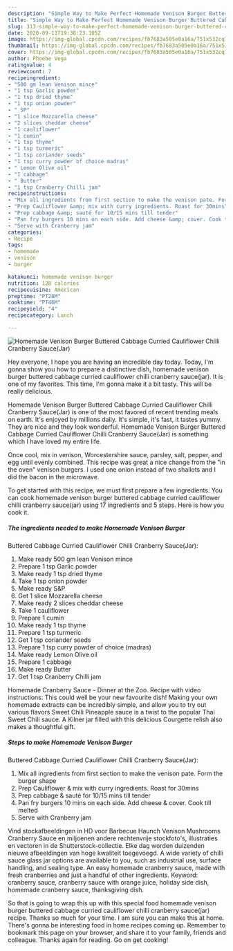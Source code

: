 ```yaml
---
description: "Simple Way to Make Perfect Homemade Venison Burger Buttered Cabbage Curried Cauliflower  Chilli Cranberry Sauce(Jar)"
title: "Simple Way to Make Perfect Homemade Venison Burger Buttered Cabbage Curried Cauliflower  Chilli Cranberry Sauce(Jar)"
slug: 313-simple-way-to-make-perfect-homemade-venison-burger-buttered-cabbage-curried-cauliflower-chilli-cranberry-saucejar
date: 2020-09-11T19:38:23.105Z
image: https://img-global.cpcdn.com/recipes/fb7683a505e0a16a/751x532cq70/homemade-venison-burger-buttered-cabbage-curried-cauliflower-chilli-cranberry-saucejar-recipe-main-photo.jpg
thumbnail: https://img-global.cpcdn.com/recipes/fb7683a505e0a16a/751x532cq70/homemade-venison-burger-buttered-cabbage-curried-cauliflower-chilli-cranberry-saucejar-recipe-main-photo.jpg
cover: https://img-global.cpcdn.com/recipes/fb7683a505e0a16a/751x532cq70/homemade-venison-burger-buttered-cabbage-curried-cauliflower-chilli-cranberry-saucejar-recipe-main-photo.jpg
author: Phoebe Vega
ratingvalue: 4
reviewcount: 7
recipeingredient:
- "500 gm lean Venison mince"
- "1 tsp Garlic powder"
- "1 tsp dried thyme"
- "1 tsp onion powder"
- " SP"
- "1 slice Mozzarella cheese"
- "2 slices cheddar cheese"
- "1 cauliflower"
- "1 cumin"
- "1 tsp thyme"
- "1 tsp turmeric"
- "1 tsp coriander seeds"
- "1 tsp curry powder of choice madras"
- " Lemon Olive oil"
- "1 cabbage"
- " Butter"
- "1 tsp Cranberry Chilli jam"
recipeinstructions:
- "Mix all ingredients from first section to make the venison pate. Form the burger shape"
- "Prep Cauliflower &amp; mix with curry ingredients. Roast for 30mins"
- "Prep cabbage &amp; sauté for 10/15 mins till tender"
- "Pan fry burgers 10 mins on each side. Add cheese &amp; cover. Cook till melted"
- "Serve with Cranberry jam"
categories:
- Recipe
tags:
- homemade
- venison
- burger

katakunci: homemade venison burger 
nutrition: 128 calories
recipecuisine: American
preptime: "PT28M"
cooktime: "PT46M"
recipeyield: "4"
recipecategory: Lunch

---
```



![Homemade Venison Burger
Buttered Cabbage
Curried Cauliflower 
Chilli Cranberry Sauce(Jar)](https://img-global.cpcdn.com/recipes/fb7683a505e0a16a/751x532cq70/homemade-venison-burger-buttered-cabbage-curried-cauliflower-chilli-cranberry-saucejar-recipe-main-photo.jpg)

Hey everyone, I hope you are having an incredible day today. Today, I'm gonna show you how to prepare a distinctive dish, homemade venison burger
buttered cabbage
curried cauliflower 
chilli cranberry sauce(jar). It is one of my favorites. This time, I'm gonna make it a bit tasty. This will be really delicious.

Homemade Venison Burger
Buttered Cabbage
Curried Cauliflower 
Chilli Cranberry Sauce(Jar) is one of the most favored of recent trending meals on earth. It's enjoyed by millions daily. It's simple, it's fast, it tastes yummy. They are nice and they look wonderful. Homemade Venison Burger
Buttered Cabbage
Curried Cauliflower 
Chilli Cranberry Sauce(Jar) is something which I have loved my entire life.

Once cool, mix in venison, Worcestershire sauce, parsley, salt, pepper, and egg until evenly combined. This recipe was great a nice change from the &#34;in the oven&#34; venison burgers. I used one onion instead of two shallots and I did the bacon in the microwave.


To get started with this recipe, we must first prepare a few ingredients. You can cook homemade venison burger
buttered cabbage
curried cauliflower 
chilli cranberry sauce(jar) using 17 ingredients and 5 steps. Here is how you cook it.

<!--inarticleads1-->

##### The ingredients needed to make Homemade Venison Burger
Buttered Cabbage
Curried Cauliflower 
Chilli Cranberry Sauce(Jar):

1. Make ready 500 gm lean Venison mince
1. Prepare 1 tsp Garlic powder
1. Make ready 1 tsp dried thyme
1. Take 1 tsp onion powder
1. Make ready  S&amp;P
1. Get 1 slice Mozzarella cheese
1. Make ready 2 slices cheddar cheese
1. Take 1 cauliflower
1. Prepare 1 cumin
1. Make ready 1 tsp thyme
1. Prepare 1 tsp turmeric
1. Get 1 tsp coriander seeds
1. Prepare 1 tsp curry powder of choice (madras)
1. Make ready  Lemon Olive oil
1. Prepare 1 cabbage
1. Make ready  Butter
1. Get 1 tsp Cranberry Chilli jam


Homemade Cranberry Sauce - Dinner at the Zoo. Recipe with video instructions: This could well be your new favourite dish! Making your own homemade extracts can be incredibly simple, and allow you to try out various flavors Sweet Chili Pineapple sauce is a twist to the popular Thai Sweet Chili sauce. A Kilner jar filled with this delicious Courgette relish also makes a thoughtful gift. 

<!--inarticleads2-->

##### Steps to make Homemade Venison Burger
Buttered Cabbage
Curried Cauliflower 
Chilli Cranberry Sauce(Jar):

1. Mix all ingredients from first section to make the venison pate. Form the burger shape
1. Prep Cauliflower &amp; mix with curry ingredients. Roast for 30mins
1. Prep cabbage &amp; sauté for 10/15 mins till tender
1. Pan fry burgers 10 mins on each side. Add cheese &amp; cover. Cook till melted
1. Serve with Cranberry jam


Vind stockafbeeldingen in HD voor Barbecue Haunch Venison Mushrooms Cranberry Sauce en miljoenen andere rechtenvrije stockfoto&#39;s, illustraties en vectoren in de Shutterstock-collectie. Elke dag worden duizenden nieuwe afbeeldingen van hoge kwaliteit toegevoegd. A wide variety of chilli sauce glass jar options are available to you, such as industrial use, surface handling, and sealing type. An easy homemade cranberry sauce, made with fresh cranberries and just a handful of other ingredients. Keyword: cranberry sauce, cranberry sauce with orange juice, holiday side dish, homemade cranberry sauce, thanksgiving dish. 

So that is going to wrap this up with this special food homemade venison burger
buttered cabbage
curried cauliflower 
chilli cranberry sauce(jar) recipe. Thanks so much for your time. I am sure you can make this at home. There's gonna be interesting food in home recipes coming up. Remember to bookmark this page on your browser, and share it to your family, friends and colleague. Thanks again for reading. Go on get cooking!
